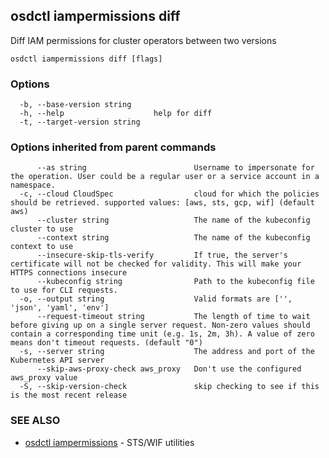 ## osdctl iampermissions diff

Diff IAM permissions for cluster operators between two versions

```
osdctl iampermissions diff [flags]
```

### Options

```
  -b, --base-version string     
  -h, --help                    help for diff
  -t, --target-version string   
```

### Options inherited from parent commands

```
      --as string                        Username to impersonate for the operation. User could be a regular user or a service account in a namespace.
  -c, --cloud CloudSpec                  cloud for which the policies should be retrieved. supported values: [aws, sts, gcp, wif] (default aws)
      --cluster string                   The name of the kubeconfig cluster to use
      --context string                   The name of the kubeconfig context to use
      --insecure-skip-tls-verify         If true, the server's certificate will not be checked for validity. This will make your HTTPS connections insecure
      --kubeconfig string                Path to the kubeconfig file to use for CLI requests.
  -o, --output string                    Valid formats are ['', 'json', 'yaml', 'env']
      --request-timeout string           The length of time to wait before giving up on a single server request. Non-zero values should contain a corresponding time unit (e.g. 1s, 2m, 3h). A value of zero means don't timeout requests. (default "0")
  -s, --server string                    The address and port of the Kubernetes API server
      --skip-aws-proxy-check aws_proxy   Don't use the configured aws_proxy value
  -S, --skip-version-check               skip checking to see if this is the most recent release
```

### SEE ALSO

* [osdctl iampermissions](osdctl_iampermissions.md)	 - STS/WIF utilities

